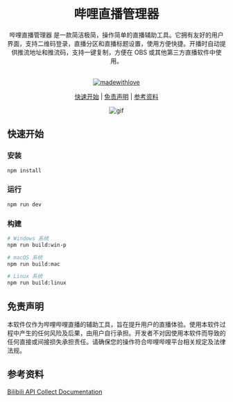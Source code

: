 <div align="center">
<h1> 哔哩直播管理器 </h1> 
哔哩直播管理器 是一款简洁极简，操作简单的直播辅助工具。它拥有友好的用户界面，支持二维码登录，直播分区和直播标题设置，使用方便快捷。开播时自动提供推流地址和推流码，支持一键复制，方便在 OBS 或其他第三方直播软件中使用。
<br><br>

[![madewithlove](https://img.shields.io/badge/made_with-❤-red?style=for-the-badge&labelColor=orange
)](https://github.com/Tianyu-00)

[快速开始](https://github.com/TianYu-00/Bilibili-Stream-Manager?tab=readme-ov-file#快速开始) | [免责声明](https://github.com/TianYu-00/Bilibili-Stream-Manager?tab=readme-ov-file#免责声明) | [参考资料](https://github.com/TianYu-00/Bilibili-Stream-Manager?tab=readme-ov-file#参考资料)

![gif](https://github.com/user-attachments/assets/724ac9b5-aa76-444f-a211-3ea4ac292acd)
</div>

## 快速开始
### 安装
```bash
npm install
```

### 运行
```bash
npm run dev
```

### 构建
```bash
# Windows 系统
npm run build:win-p

# macOS 系统
npm run build:mac

# Linux 系统
npm run build:linux
```

## 免责声明
本软件仅作为哔哩哔哩直播的辅助工具，旨在提升用户的直播体验。使用本软件过程中产生的任何风险及后果，由用户自行承担。开发者不对因使用本软件而导致的任何直接或间接损失承担责任。请确保您的操作符合哔哩哔哩平台相关规定及法律法规。

## 参考资料
[Bilibili API Collect Documentation](https://socialsisteryi.github.io/bilibili-API-collect/)
